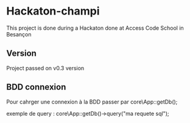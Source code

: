# Hackaton-champi
This project is done during a Hackaton done at Access Code School in Besançon

## Version
Project passed on v0.3 version

## BDD connexion

Pour cahrger une connexion à la BDD passer par core\App::getDb();

exemple de query : core\App::getDb()->query("ma requete sql");